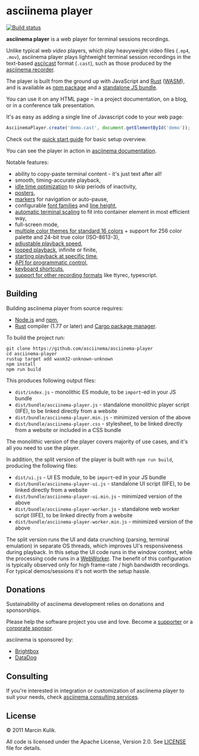 # asciinema player

[![Build status](https://github.com/asciinema/asciinema-player/actions/workflows/build.yml/badge.svg)](https://github.com/asciinema/asciinema-player/actions/workflows/build.yml)

__asciinema player__ is a web player for terminal sessions recordings.

Unlike typical web _video_ players, which play heavyweight video files (`.mp4`,
`.mov`), asciinema player plays lightweight terminal session recordings in the
text-based [asciicast](https://docs.asciinema.org/manual/asciicast/v3/) format
(`.cast`), such as those produced by the [asciinema
recorder](https://docs.asciinema.org/manual/cli/).

The player is built from the ground up with JavaScript and
[Rust](https://www.rust-lang.org/) ([WASM](https://webassembly.org/)), and is
available as [npm package](https://www.npmjs.com/package/asciinema-player) and a
[standalone JS
bundle](https://github.com/asciinema/asciinema-player/releases/latest).

You can use it on any HTML page - in a project documentation, on a blog, or in a
conference talk presentation.

It's as easy as adding a single line of Javascript code to your web page:

```javascript
AsciinemaPlayer.create('demo.cast', document.getElementById('demo'));
```

Check out the [quick start
guide](https://docs.asciinema.org/manual/player/quick-start/) for basic setup
overview.

You can see the player in action in [asciinema
documentation](https://docs.asciinema.org/manual/player/).

Notable features:

* ability to copy-paste terminal content - it's just text after all!
* smooth, timing-accurate playback,
* [idle time optimization](https://docs.asciinema.org/manual/player/options/#idletimelimit) to skip periods of inactivity,
* [posters](https://docs.asciinema.org/manual/player/options/#poster),
* [markers](https://docs.asciinema.org/manual/player/markers/) for navigation or auto-pause,
* configurable [font families](https://docs.asciinema.org/manual/player/fonts/) and [line height](https://docs.asciinema.org/manual/player/options/#terminallineheight),
* [automatic terminal scaling](https://docs.asciinema.org/manual/player/options/#fit) to fit into container element in most efficient way,
* full-screen mode,
* [multiple color themes for standard 16 colors](https://docs.asciinema.org/manual/player/options/#theme) + support for 256 color palette and 24-bit true color (ISO-8613-3),
* [adjustable playback speed](https://docs.asciinema.org/manual/player/options/#speed),
* [looped playback](https://docs.asciinema.org/manual/player/options/#loop), infinite or finite,
* [starting playback at specific time](https://docs.asciinema.org/manual/player/options/#startat),
* [API for programmatic control](https://docs.asciinema.org/manual/player/api/),
* [keyboard shortcuts](https://docs.asciinema.org/manual/player/shortcuts/),
* [support for other recording formats](https://docs.asciinema.org/manual/player/parsers/) like ttyrec, typescript.

## Building

Building asciinema player from source requires:

- [Node.js](https://nodejs.org/) and [npm](https://www.npmjs.com/),
- [Rust](https://www.rust-lang.org/) compiler (1.77 or later) and [Cargo package
  manager](https://doc.rust-lang.org/cargo/).

To build the project run:

    git clone https://github.com/asciinema/asciinema-player
    cd asciinema-player
    rustup target add wasm32-unknown-unknown
    npm install
    npm run build

This produces following output files:

- `dist/index.js` - monolithic ES module, to be `import`-ed in your JS bundle
- `dist/bundle/asciinema-player.js` - standalone monolithic player script (IIFE), to be linked directly from a website
- `dist/bundle/asciinema-player.min.js` - minimized version of the above
- `dist/bundle/asciinema-player.css` - stylesheet, to be linked directly from a website or included in a CSS bundle

The monolithic version of the player covers majority of use cases, and it's all
you need to use the player.

In addition, the split version of the player is built with `npm run build`,
producing the following files:

- `dist/ui.js` - UI ES module, to be `import`-ed in your JS bundle
- `dist/bundle/asciinema-player-ui.js` - standalone UI script (IIFE), to be linked directly from a website
- `dist/bundle/asciinema-player-ui.min.js` - minimized version of the above
- `dist/bundle/asciinema-player-worker.js` - standalone web worker script (IIFE), to be linked directly from a website
- `dist/bundle/asciinema-player-worker.min.js` - minimized version of the above

The split version runs the UI and data crunching (parsing, terminal emulation)
in separate OS threads, which improves UI's responsiveness during playback. In
this setup the UI code runs in the window context, while the processing code
runs in a
[WebWorker](https://developer.mozilla.org/en-US/docs/Web/API/Web_Workers_API).
The benefit of this configuration is typically observed only for high
frame-rate / high bandwidth recordings. For typical demos/sessions it's
not worth the setup hassle.

## Donations

Sustainability of asciinema development relies on donations and sponsorships.

Please help the software project you use and love. Become a
[supporter](https://docs.asciinema.org/donations/#individuals) or a [corporate
sponsor](https://docs.asciinema.org/donations/#corporate-sponsorship).

asciinema is sponsored by:

- [Brightbox](https://www.brightbox.com/)
- [DataDog](https://datadoghq.com/)

## Consulting

If you're interested in integration or customization of asciinema player to suit
your needs, check [asciinema consulting
services](https://docs.asciinema.org/consulting/).

## License

© 2011 Marcin Kulik.

All code is licensed under the Apache License, Version 2.0. See
[LICENSE](./LICENSE) file for details.
